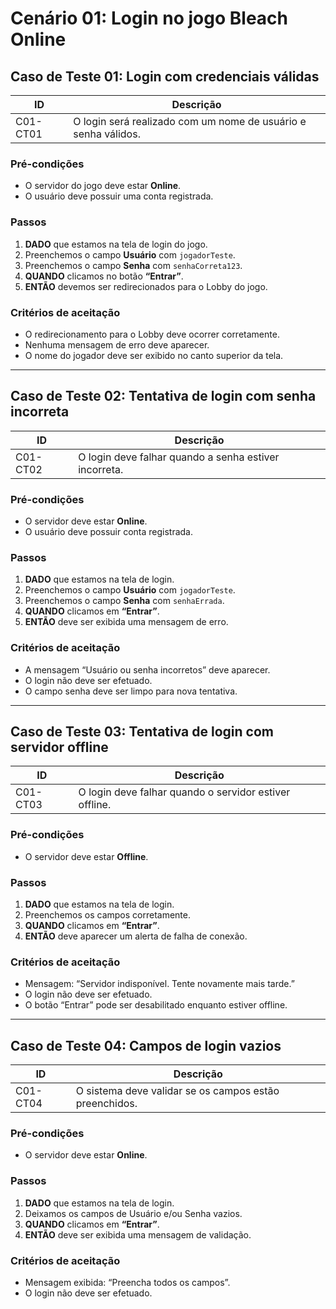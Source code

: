 # Cenário 01: Login no jogo Bleach Online

## Caso de Teste 01: Login com credenciais válidas

| ID        | Descrição                                                        |
|-----------|------------------------------------------------------------------|
| C01-CT01  | O login será realizado com um nome de usuário e senha válidos.    |

### Pré-condições
- O servidor do jogo deve estar **Online**.
- O usuário deve possuir uma conta registrada.

### Passos
1. **DADO** que estamos na tela de login do jogo.
2. Preenchemos o campo **Usuário** com `jogadorTeste`.
3. Preenchemos o campo **Senha** com `senhaCorreta123`.
4. **QUANDO** clicamos no botão **“Entrar”**.
5. **ENTÃO** devemos ser redirecionados para o Lobby do jogo.

### Critérios de aceitação
- O redirecionamento para o Lobby deve ocorrer corretamente.
- Nenhuma mensagem de erro deve aparecer.
- O nome do jogador deve ser exibido no canto superior da tela.

---

## Caso de Teste 02: Tentativa de login com senha incorreta

| ID        | Descrição                                                        |
|-----------|------------------------------------------------------------------|
| C01-CT02  | O login deve falhar quando a senha estiver incorreta.            |

### Pré-condições
- O servidor deve estar **Online**.
- O usuário deve possuir conta registrada.

### Passos
1. **DADO** que estamos na tela de login.
2. Preenchemos o campo **Usuário** com `jogadorTeste`.
3. Preenchemos o campo **Senha** com `senhaErrada`.
4. **QUANDO** clicamos em **“Entrar”**.
5. **ENTÃO** deve ser exibida uma mensagem de erro.

### Critérios de aceitação
- A mensagem “Usuário ou senha incorretos” deve aparecer.
- O login não deve ser efetuado.
- O campo senha deve ser limpo para nova tentativa.

---

## Caso de Teste 03: Tentativa de login com servidor offline

| ID        | Descrição                                                        |
|-----------|------------------------------------------------------------------|
| C01-CT03  | O login deve falhar quando o servidor estiver offline.           |

### Pré-condições
- O servidor deve estar **Offline**.

### Passos
1. **DADO** que estamos na tela de login.
2. Preenchemos os campos corretamente.
3. **QUANDO** clicamos em **“Entrar”**.
4. **ENTÃO** deve aparecer um alerta de falha de conexão.

### Critérios de aceitação
- Mensagem: “Servidor indisponível. Tente novamente mais tarde.”
- O login não deve ser efetuado.
- O botão “Entrar” pode ser desabilitado enquanto estiver offline.

---

## Caso de Teste 04: Campos de login vazios

| ID        | Descrição                                                        |
|-----------|------------------------------------------------------------------|
| C01-CT04  | O sistema deve validar se os campos estão preenchidos.          |

### Pré-condições
- O servidor deve estar **Online**.

### Passos
1. **DADO** que estamos na tela de login.
2. Deixamos os campos de Usuário e/ou Senha vazios.
3. **QUANDO** clicamos em **“Entrar”**.
4. **ENTÃO** deve ser exibida uma mensagem de validação.

### Critérios de aceitação
- Mensagem exibida: “Preencha todos os campos”.
- O login não deve ser efetuado.
